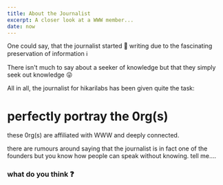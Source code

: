 ```yaml
---
title: About the Journalist
excerpt: A closer look at a WWW member...
date: now
---
```


One could say, that the journalist started 📄 writing due to the fascinating preservation of information ℹ️ 

There isn't much to say about a seeker of knowledge but that they simply seek out knowledge 😜

All in all, the journalist for hikarilabs has been given quite the task: 

# perfectly portray the 0rg(s)
these 0rg(s) are affiliated with WWW and deeply connected. 

there are rumours around saying that the journalist is in fact one of the founders but you know how people can speak without knowing. tell me....

### what do you think ❓




